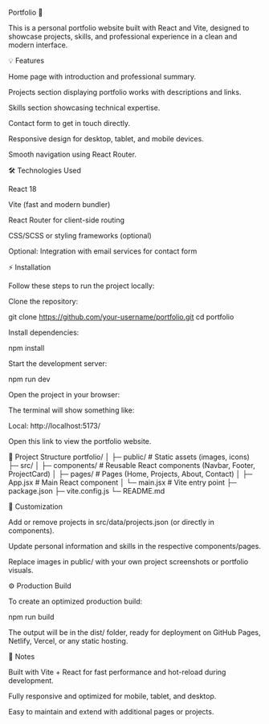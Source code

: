 
Portfolio 🌟

This is a personal portfolio website built with React and Vite, designed to showcase projects, skills, and professional experience in a clean and modern interface.

💡 Features

Home page with introduction and professional summary.

Projects section displaying portfolio works with descriptions and links.

Skills section showcasing technical expertise.

Contact form to get in touch directly.

Responsive design for desktop, tablet, and mobile devices.

Smooth navigation using React Router.

🛠️ Technologies Used

React 18

Vite (fast and modern bundler)

React Router for client-side routing

CSS/SCSS or styling frameworks (optional)

Optional: Integration with email services for contact form

⚡ Installation

Follow these steps to run the project locally:

Clone the repository:

git clone https://github.com/your-username/portfolio.git cd portfolio

Install dependencies:

npm install

Start the development server:

npm run dev

Open the project in your browser:

The terminal will show something like:

Local: http://localhost:5173/

Open this link to view the portfolio website.

📂 Project Structure portfolio/ │ ├─ public/ # Static assets (images, icons) ├─ src/ │ ├─ components/ # Reusable React components (Navbar, Footer, ProjectCard) │ ├─ pages/ # Pages (Home, Projects, About, Contact) │ ├─ App.jsx # Main React component │ └─ main.jsx # Vite entry point ├─ package.json ├─ vite.config.js └─ README.md

🎨 Customization

Add or remove projects in src/data/projects.json (or directly in components).

Update personal information and skills in the respective components/pages.

Replace images in public/ with your own project screenshots or portfolio visuals.

⚙️ Production Build

To create an optimized production build:

npm run build

The output will be in the dist/ folder, ready for deployment on GitHub Pages, Netlify, Vercel, or any static hosting.

📌 Notes

Built with Vite + React for fast performance and hot-reload during development.

Fully responsive and optimized for mobile, tablet, and desktop.

Easy to maintain and extend with additional pages or projects.
